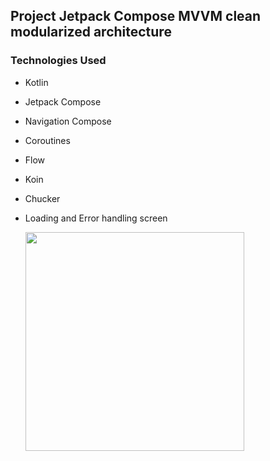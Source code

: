 ## Project Jetpack Compose MVVM clean modularized architecture 

### Technologies Used
- Kotlin
- Jetpack Compose
- Navigation Compose
- Coroutines
- Flow
- Koin
- Chucker
- Loading and Error handling screen

  <img src="https://github.com/user-attachments/assets/8a802d94-3f31-496c-832c-743c3fbb5b4b" width="350">

